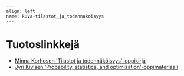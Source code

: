 ```{figure} ../images/rovaniemi.png
---
align: left
name: kuva-tilastot_ja_todennakoisyys
---
```


# Tuotoslinkkejä


- [Minna Korhosen 'Tilastot ja todennäköisyys'-oppikirja](https://luma-lapinamk.github.io/minna-tiltod)
- [Jyri Kivisen 'Probability, statistics, and optimization'-oppimateriaali](https://luma-lapinamk.github.io/jyri-pso)
